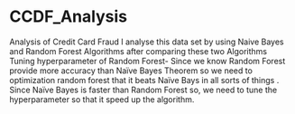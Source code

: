 # CCDF_Analysis
Analysis of Credit Card Fraud
I analyse this data set by using Naive Bayes and Random Forest Algorithms 
after comparing these two Algorithms 
Tuning hyperparameter of Random Forest- Since we know Random Forest provide more accuracy than Naïve Bayes Theorem so we need to optimization random forest  that it beats Naïve Bays in all sorts of things .
Since Naïve Bayes is faster than Random Forest so, we need to tune the hyperparameter  so that it speed up the algorithm.
